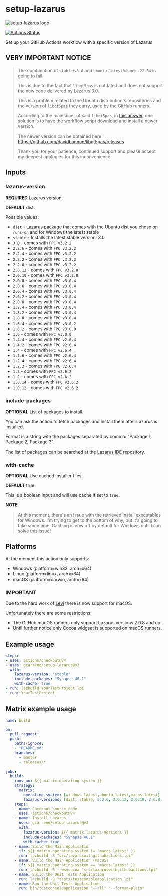 # setup-lazarus

![setup-lazarus logo](images/setup-lazarus-logo.png)

[![Actions Status](https://github.com/gcarreno/setup-lazarus/workflows/build/badge.svg)](https://github.com/gcarreno/setup-lazarus/actions)

Set up your GitHub Actions workflow with a specific version of Lazarus

## VERY IMPORTANT NOTICE

> The combination of `stable`/`v3.0` and `ubuntu-latest`/`ubuntu-22.04` is going to fail.
>
> This is due to the fact that `libqt5pas` is outdated and does not support the new code delivered by Lazarus 3.0.
>
> This is a problem related to the Ubuntu distribution's repositories and the version of `libqt5pas` they carry, used by the GitHub runners.
>
> According to the maintainer of said `libqt5pas`, in [this answer](https://forum.lazarus.freepascal.org/index.php/topic,65619.msg500216.html#msg500216), one solution is to have the workflow script download and install a newer version.
>
> The newer version can be obtained here: https://github.com/davidbannon/libqt5pas/releases
>
> Thank you for your patience, continued support and please accept my deepest apologies for this inconvenience.

## Inputs

### lazarus-version

**REQUIRED** Lazarus version.

**DEFAULT** dist.

Possible values:

* `dist` - Lazarus package that comes with the Ubuntu dist you chose on `runs-on` and for Windows the latest stable
* `stable` - Installs the latest stable version: 3.0
* `3.0`    - comes with `FPC v3.2.2`
* `2.2.6`  - comes with `FPC v3.2.2`
* `2.2.4`  - comes with `FPC v3.2.2`
* `2.2.2`  - comes with `FPC v3.2.2`
* `2.2.0`  - comes with `FPC v3.2.2`
* `2.0.12` - comes with `FPC v3.2.0`
* `2.0.10` - comes with `FPC v3.2.0`
* `2.0.8`  - comes with `FPC v3.0.4`
* `2.0.6`  - comes with `FPC v3.0.4`
* `2.0.4`  - comes with `FPC v3.0.4`
* `2.0.2`  - comes with `FPC v3.0.4`
* `2.0.0`  - comes with `FPC v3.0.4`
* `1.8.4`  - comes with `FPC v3.0.4`
* `1.8.2`  - comes with `FPC v3.0.4`
* `1.8.0`  - comes with `FPC v3.0.4`
* `1.6.4`  - comes with `FPC v3.0.2`
* `1.6.2`  - comes with `FPC v3.0.0`
* `1.6`    - comes with `FPC v3.0.0`
* `1.4.4`  - comes with `FPC v2.6.4`
* `1.4.2`  - comes with `FPC v2.6.4`
* `1.4`    - comes with `FPC v2.6.4`
* `1.2.6`  - comes with `FPC v2.6.4`
* `1.2.4`  - comes with `FPC v2.6.4`
* `1.2.2`  - comes with `FPC v2.6.4`
* `1.2`    - comes with `FPC v2.6.2`
* `1.2`    - comes with `FPC v2.6.2`
* `1.0.14` - comes with `FPC v2.6.2`
* `1.0.12` - comes with `FPC v2.6.2`

### include-packages

**OPTIONAL** List of packages to install.

You can ask the action to fetch packages and install them after Lazarus is installed.

Format is a string with the packages separated by comma: "Package 1, Package 2, Package 3".

The list of packages can be searched at the [Lazarus IDE repository](https://packages.lazarus-ide.org).

### with-cache

**OPTIONAL** Use cached installer files.

**DEFAULT** true.

This is a boolean input and will use cache if set to `true`.

**NOTE**

> At this moment, there's an issue with the retrieved install executables for Windows.
> I'm trying to get to the bottom of why, but it's going to take some time.
> Caching is now off by default for Windows until I can solve this issue!


## Platforms

At the moment this action only supports:

- Windows (platform=win32, arch=x64)
- Linux (platform=linux, arch=x64)
- macOS (platform=darwin, arch=x64)

### IMPORTANT

Due to the hard work of [Levi](https://github.com/leviable) there is now support for macOS.

Unfortunately there are some restrictions:

- The GitHub macOS runners only support Lazarus versions 2.0.8 and up.
- Until further notice only Cocoa widgset is supported on macOS runners.

## Example usage

```yaml
steps:
- uses: actions/checkout@v4
- uses: gcarreno/setup-lazarus@v3
  with:
    lazarus-version: "stable"
    include-packages: "Synapse 40.1"
    with-cache: true
- run: lazbuild YourTestProject.lpi
- run: YourTestProject
```

## Matrix example usage

```yaml
name: build

on:
  pull_request:
  push:
    paths-ignore:
    - "README.md"
    branches:
      - master
      - releases/*

jobs:
  build:
    runs-on: ${{ matrix.operating-system }}
    strategy:
      matrix:
        operating-system: [windows-latest,ubuntu-latest,macos-latest]
        lazarus-versions: [dist, stable, 2.2.0, 2.0.12, 2.0.10, 2.0.8, 2.0.6]
    steps:
    - name: Checkout source code
      uses: actions/checkout@v4
    - name: Install Lazarus
      uses: gcarreno/setup-lazarus@v3
      with:
        lazarus-version: ${{ matrix.lazarus-versions }}
        include-packages: "Synapse 40.1"
        with-cache: true
    - name: Build the Main Application
      if: ${{ matrix.operating-system != 'macos-latest' }}
      run: lazbuild -B "src/lazaruswithgithubactions.lpi"
    - name: Build the Main Application (macOS)
      if: ${{ matrix.operating-system == 'macos-latest' }}
      run: lazbuild -B --ws=cocoa "src/lazaruswithgithubactions.lpi"
    - name: Build the Unit Tests Application
      run: lazbuild -B "tests/testconsoleapplication.lpi"
    - name: Run the Unit Tests Application
      run: bin/testconsoleapplication "--all" "--format=plain"
```
